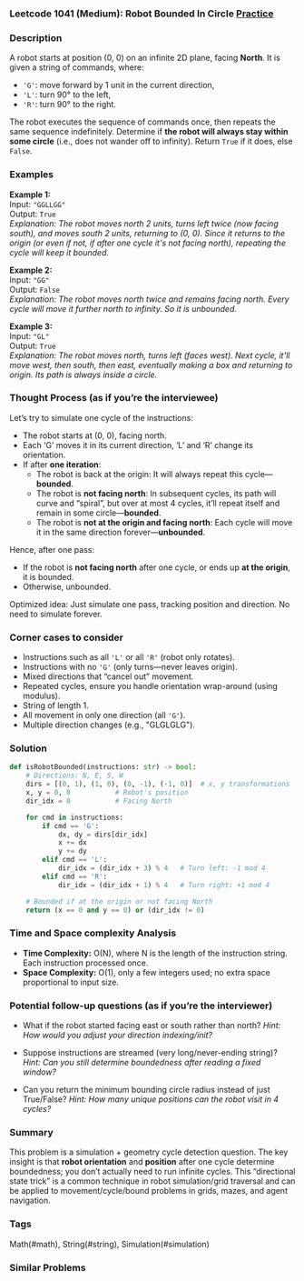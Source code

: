 ### Leetcode 1041 (Medium): Robot Bounded In Circle [Practice](https://leetcode.com/problems/robot-bounded-in-circle)

### Description  
A robot starts at position (0, 0) on an infinite 2D plane, facing **North**. It is given a string of commands, where:
- `'G'`: move forward by 1 unit in the current direction,
- `'L'`: turn 90° to the left,
- `'R'`: turn 90° to the right.

The robot executes the sequence of commands once, then repeats the same sequence indefinitely. Determine if **the robot will always stay within some circle** (i.e., does not wander off to infinity). Return `True` if it does, else `False`.

### Examples  

**Example 1:**  
Input: `"GGLLGG"`  
Output: `True`  
*Explanation: The robot moves north 2 units, turns left twice (now facing south), and moves south 2 units, returning to (0, 0). Since it returns to the origin (or even if not, if after one cycle it's not facing north), repeating the cycle will keep it bounded.*

**Example 2:**  
Input: `"GG"`  
Output: `False`  
*Explanation: The robot moves north twice and remains facing north. Every cycle will move it further north to infinity. So it is unbounded.*

**Example 3:**  
Input: `"GL"`  
Output: `True`  
*Explanation: The robot moves north, turns left (faces west). Next cycle, it'll move west, then south, then east, eventually making a box and returning to origin. Its path is always inside a circle.*

### Thought Process (as if you’re the interviewee)  
Let’s try to simulate one cycle of the instructions:
- The robot starts at (0, 0), facing north.
- Each ‘G’ moves it in its current direction, ‘L’ and ‘R’ change its orientation.
- If after **one iteration**:
    - The robot is back at the origin: It will always repeat this cycle—**bounded**.
    - The robot is **not facing north**: In subsequent cycles, its path will curve and “spiral”, but over at most 4 cycles, it’ll repeat itself and remain in some circle—**bounded**.
    - The robot is **not at the origin and facing north**: Each cycle will move it in the same direction forever—**unbounded**.

Hence, after one pass:
- If the robot is **not facing north** after one cycle, or ends up **at the origin**, it is bounded.
- Otherwise, unbounded.

Optimized idea: Just simulate one pass, tracking position and direction. No need to simulate forever.

### Corner cases to consider  
- Instructions such as all `'L'` or all `'R'` (robot only rotates).
- Instructions with no `'G'` (only turns—never leaves origin).
- Mixed directions that “cancel out” movement.
- Repeated cycles, ensure you handle orientation wrap-around (using modulus).
- String of length 1.
- All movement in only one direction (all `'G'`).
- Multiple direction changes (e.g., "GLGLGLG").

### Solution

```python
def isRobotBounded(instructions: str) -> bool:
    # Directions: N, E, S, W
    dirs = [(0, 1), (1, 0), (0, -1), (-1, 0)]  # x, y transformations
    x, y = 0, 0           # Robot's position
    dir_idx = 0           # Facing North

    for cmd in instructions:
        if cmd == 'G':
            dx, dy = dirs[dir_idx]
            x += dx
            y += dy
        elif cmd == 'L':
            dir_idx = (dir_idx + 3) % 4   # Turn left: -1 mod 4
        elif cmd == 'R':
            dir_idx = (dir_idx + 1) % 4   # Turn right: +1 mod 4

    # Bounded if at the origin or not facing North
    return (x == 0 and y == 0) or (dir_idx != 0)
```

### Time and Space complexity Analysis  

- **Time Complexity:** O(N), where N is the length of the instruction string. Each instruction processed once.
- **Space Complexity:** O(1), only a few integers used; no extra space proportional to input size.

### Potential follow-up questions (as if you’re the interviewer)  

- What if the robot started facing east or south rather than north?
  *Hint: How would you adjust your direction indexing/init?*

- Suppose instructions are streamed (very long/never-ending string)?
  *Hint: Can you still determine boundedness after reading a fixed window?*

- Can you return the minimum bounding circle radius instead of just True/False?
  *Hint: How many unique positions can the robot visit in 4 cycles?*

### Summary
This problem is a simulation + geometry cycle detection question. The key insight is that **robot orientation** and **position** after one cycle determine boundedness; you don’t actually need to run infinite cycles. This “directional state trick” is a common technique in robot simulation/grid traversal and can be applied to movement/cycle/bound problems in grids, mazes, and agent navigation.

### Tags
Math(#math), String(#string), Simulation(#simulation)

### Similar Problems
